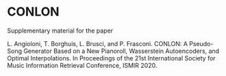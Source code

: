 # CONLON

Supplementary material for the paper

L. Angioloni, T. Borghuis, L. Brusci, and P. Frasconi. CONLON: A Pseudo-Song Generator Based on a New Pianoroll, Wasserstein Autoencoders, and Optimal Interpolations. In Proceedings of the 21st International Society for Music Information Retrieval Conference, ISMIR 2020.

